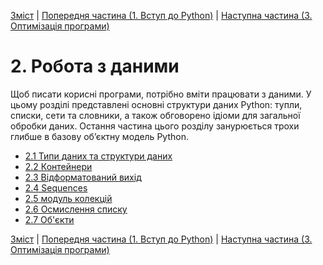 [Зміст](../Contents.md) \| [Попередня частина (1. Вступ до Python)](../01_Introduction/00_Overview.md) \| [Наступна частина (3. Оптимізація програми)](../03_Program_organization/00_Overview.md)

# 2. Робота з даними
Щоб писати корисні програми, потрібно вміти працювати з даними. У цьому розділі представлені основні структури даних Python: тупли, списки, сети та словники, а також обговорено ідіоми для загальної обробки даних. Остання частина цього розділу занурюється трохи глибше в базову об’єктну модель Python.

* [2.1 Типи даних та структури даних](01_Datatypes.md)
* [2.2 Контейнери](02_Containers.md)
* [2.3 Відформатований вихід](03_Formatting.md)
* [2.4 Sequences](04_Sequences.md)
* [2.5 модуль колекцій](05_Collections.md)
* [2.6 Осмислення списку](06_List_comprehension.md)
* [2.7 Об'єкти](07_Objects.md)

[Зміст](../Contents.md) \| [Попередня частина (1. Вступ до Python)](../01_Introduction/00_Overview.md) \| [Наступна частина (3. Оптимізація програми)](../03_Program_organization/00_Overview.md)
